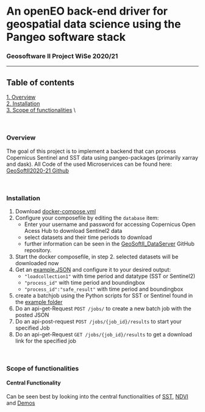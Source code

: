 # An openEO back-end driver for geospatial data science using the Pangeo software stack
### Geosoftware II Project WiSe 2020/21
---

## Table of contents
[1. Overview](#overview) \
[2. Installation](#install) \
[3. Scope of functionalities](#functionalities)  \


\
<a name="overview"><h3>Overview</h3></a>
The goal of this project is to implement a backend that can process Copernicus Sentinel and SST data using pangeo-packages (primarily xarray and dask).
All Code of the used Microservices can be found here: [GeoSoftII2020-21 Github](https://github.com/GeoSoftII2020-21)


\
<a name="install"><h3>Installation</h3></a>
1. Download [docker-compose.yml](https://github.com/GeoSoftII2020-21/GeoSoftII_Projekt/blob/main/docker-compose.yml)
2. Configure your composefile by editing the  `database` item:  
	- Enter your username and password for accessing Copernicus Open Acess Hub to download Sentinel2 data 
	- select datasets and their time periods to download
	-  further information can be seen in the  [GeoSoftII_DataServer](https://github.com/GeoSoftII2020-21/GeoSoftII_DataServer#functionalities) GitHub repository.
3. Start the docker composefile, in step 2. selected datasets will be downloaded now
4. Get an [example.JSON](https://github.com/GeoSoftII2020-21/GeoSoftII_Projekt/tree/main/Examples) and configure it to your desired output:
	- `"loadcollection1"` with time period and datatype (SST or Sentinel2)
	- `"process_id"` with time period and boundingbox
	- `"process_id":"safe_result"` with time period and boundingbox
5. create a batchjob using the Python scripts for SST or Sentinel found in the [example folder](https://github.com/GeoSoftII2020-21/GeoSoftII_Projekt/tree/main/Examples)
6. Do an api-get-Request   `POST /jobs/` to create a new batch job with the posted JSON
7. Do an api-post-request   `POST /jobs/{job_id}/results` to start your specified Job
8. Do an api-get-Request `GET /jobs/{job_id}/results` to get a download link for the specified job

\
<a name="functionalities"><h3>Scope of functionalities</h3></a>

#### Central Functionality
Can be seen best by looking into the central functionalities of [SST](https://github.com/GeoSoftII2020-21/GeoSoftII_SST_Process#functionalities), [NDVI](https://github.com/GeoSoftII2020-21/GeoSoftII_NDVI_Process#functionalities) and [Demos](https://github.com/GeoSoftII2020-21/Demos)
